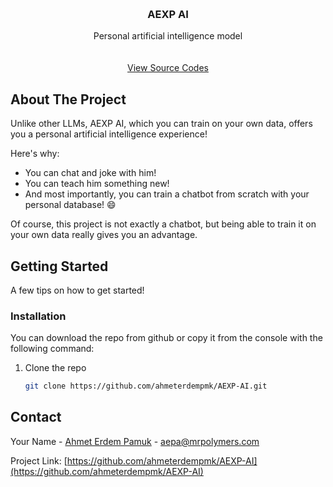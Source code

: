 <a id="readme-top"></a>

<!-- PROJECT LOGO -->
<br />
<div align="center">
  <h3 align="center">AEXP AI</h3>

  <p align="center">
    Personal artificial intelligence model
    <br />
    <br />
    <br />
    <a href="https://github.com/ahmeterdempmk/AEXP-AI">View Source Codes</a>
  </p>
</div>


<!-- ABOUT THE PROJECT -->
## About The Project

Unlike other LLMs, AEXP AI, which you can train on your own data, offers you a personal artificial intelligence experience!

Here's why:
* You can chat and joke with him!
* You can teach him something new!
* And most importantly, you can train a chatbot from scratch with your personal database! :smile:

Of course, this project is not exactly a chatbot, but being able to train it on your own data really gives you an advantage.

<!-- GETTING STARTED -->
## Getting Started

A few tips on how to get started!

### Installation

You can download the repo from github or copy it from the console with the following command:

1. Clone the repo
   ```sh
   git clone https://github.com/ahmeterdempmk/AEXP-AI.git
   ```


<!-- CONTACT -->
## Contact

Your Name - [Ahmet Erdem Pamuk](https://linkedin.com/in/ahmet-erdem-pamuk) - aepa@mrpolymers.com

Project Link: [https://github.com/ahmeterdempmk/AEXP-AI](https://github.com/ahmeterdempmk/AEXP-AI)